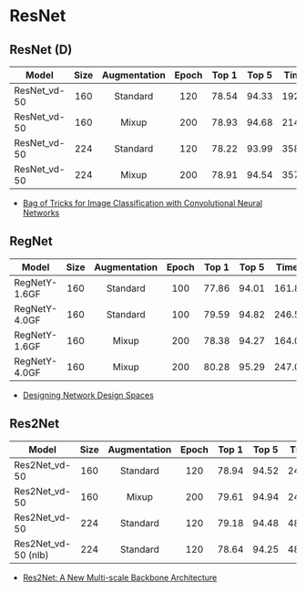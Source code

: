 # ResNet

## ResNet (D)
| Model         | Size | Augmentation | Epoch | Top 1 | Top 5 |   Time   |  Code  |  Log  |
|-------------- |:----:|:------------:|:-----:|:-----:|:-----:|:--------:|:------:|:-----:|
| ResNet_vd-50  |  160 |   Standard   |  120  | 78.54 | 94.33 |   192.1  | [50](/configs/ImageNet/50.py) | [1](/configs/ImageNet/log/50.log) [2](/configs/ImageNet/log/50-2.log) [3](/configs/ImageNet/log/50-3.log) |
| ResNet_vd-50  |  160 |     Mixup    |  200  | 78.93 | 94.68 |   214.1  | [31](/configs/ImageNet/31.py) | [1](/configs/ImageNet/log/31.log) |
| ResNet_vd-50  |  224 |   Standard   |  120  | 78.22 | 93.99 |   358.6  | [83](/configs/ImageNet/83.py) | [1](/configs/ImageNet/log/83.log) |
| ResNet_vd-50  |  224 |     Mixup    |  200  | 78.91 | 94.54 |   357.5  | [91](/configs/ImageNet/91.py) | [1](/configs/ImageNet/log/91.log) |

- [Bag of Tricks for Image Classification with Convolutional Neural Networks](https://arxiv.org/abs/1812.01187)


## RegNet
| Model         | Size | Augmentation | Epoch | Top 1 | Top 5 |  Time | Code |  Log  |
|---------------|:----:|:------------:|:-----:|:-----:|:-----:|:-----:|:----:|:-----:|
| RegNetY-1.6GF |  160 |   Standard   |  100  | 77.86 | 94.01 | 161.8 | [32](/configs/ImageNet/32.py) | [1](/configs/ImageNet/log/32.log) |
| RegNetY-4.0GF |  160 |   Standard   |  100  | 79.59 | 94.82 | 246.5 | [37](/configs/ImageNet/37.py) | [1](/configs/ImageNet/log/37.log) |
| RegNetY-1.6GF |  160 |     Mixup    |  200  | 78.38 | 94.27 | 164.0 | [36](/configs/ImageNet/36.py) | [1](/configs/ImageNet/log/36.log) |
| RegNetY-4.0GF |  160 |     Mixup    |  200  | 80.28 | 95.29 | 247.0 | [41](/configs/ImageNet/41.py) | [1](/configs/ImageNet/log/41.log) |

- [Designing Network Design Spaces](https://arxiv.org/abs/2003.13678)


## Res2Net
| Model               | Size | Augmentation | Epoch | Top 1 | Top 5 |  Time | Code |  Log  |
|---------------------|:----:|:------------:|:-----:|:-----:|:-----:|:-----:|:----:|:-----:|
| Res2Net_vd-50       |  160 |   Standard   |  120  | 78.94 | 94.52 | 248.3 |  45  | [45](/configs/ImageNet/45.py) | [1](/configs/ImageNet/log/45.log) [2](/configs/ImageNet/log/45-2.log) |
| Res2Net_vd-50       |  160 |     Mixup    |  200  | 79.61 | 94.94 | 249.0 |  46  | [46](/configs/ImageNet/46.py) | [1](/configs/ImageNet/log/46.log) |
| Res2Net_vd-50       |  224 |   Standard   |  120  | 79.18 | 94.48 | 484.9 |  84  | [84](/configs/ImageNet/84.py) | [1](/configs/ImageNet/log/84.log) [2](/configs/ImageNet/log/84-2.log) |
| Res2Net_vd-50 (nlb) |  224 |   Standard   |  120  | 78.64 | 94.25 | 483.7 |  87  | [87](/configs/ImageNet/87.py) | [1](/configs/ImageNet/log/87.log) |

- [Res2Net: A New Multi-scale Backbone Architecture](https://arxiv.org/abs/1904.01169)